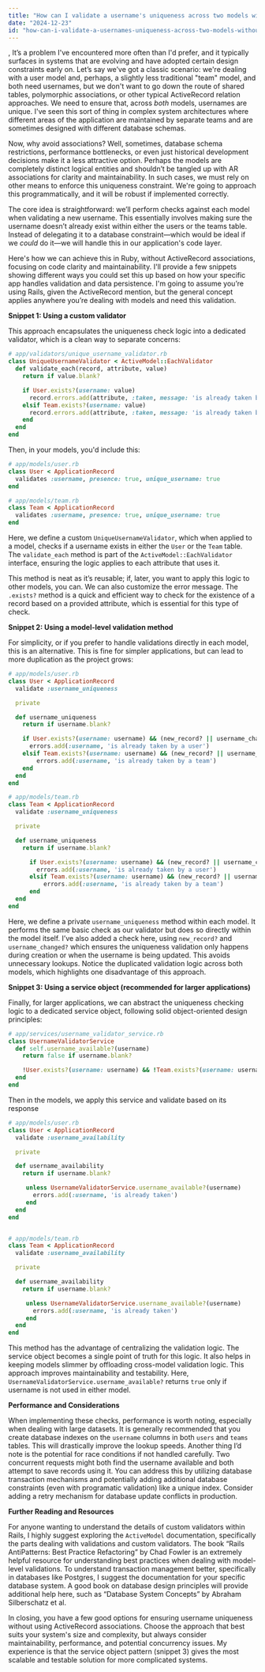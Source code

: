 ```yaml
---
title: "How can I validate a username's uniqueness across two models without using associations in ActiveRecord?"
date: "2024-12-23"
id: "how-can-i-validate-a-usernames-uniqueness-across-two-models-without-using-associations-in-activerecord"
---
```


,  It’s a problem I've encountered more often than I'd prefer, and it typically surfaces in systems that are evolving and have adopted certain design constraints early on. Let’s say we’ve got a classic scenario: we're dealing with a user model and, perhaps, a slightly less traditional "team" model, and both need usernames, but we don't want to go down the route of shared tables, polymorphic associations, or other typical ActiveRecord relation approaches. We need to ensure that, across *both* models, usernames are unique. I've seen this sort of thing in complex system architectures where different areas of the application are maintained by separate teams and are sometimes designed with different database schemas.

Now, why avoid associations? Well, sometimes, database schema restrictions, performance bottlenecks, or even just historical development decisions make it a less attractive option. Perhaps the models are completely distinct logical entities and shouldn’t be tangled up with AR associations for clarity and maintainability. In such cases, we must rely on other means to enforce this uniqueness constraint. We're going to approach this programmatically, and it will be robust if implemented correctly.

The core idea is straightforward: we’ll perform checks against each model when validating a new username. This essentially involves making sure the username doesn’t already exist within either the users or the teams table. Instead of delegating it to a database constraint—which would be ideal if we *could* do it—we will handle this in our application's code layer.

Here's how we can achieve this in Ruby, without ActiveRecord associations, focusing on code clarity and maintainability. I'll provide a few snippets showing different ways you could set this up based on how your specific app handles validation and data persistence. I'm going to assume you’re using Rails, given the ActiveRecord mention, but the general concept applies anywhere you’re dealing with models and need this validation.

**Snippet 1: Using a custom validator**

This approach encapsulates the uniqueness check logic into a dedicated validator, which is a clean way to separate concerns:

```ruby
# app/validators/unique_username_validator.rb
class UniqueUsernameValidator < ActiveModel::EachValidator
  def validate_each(record, attribute, value)
    return if value.blank?

    if User.exists?(username: value)
      record.errors.add(attribute, :taken, message: 'is already taken by a user')
    elsif Team.exists?(username: value)
      record.errors.add(attribute, :taken, message: 'is already taken by a team')
    end
  end
end
```

Then, in your models, you'd include this:

```ruby
# app/models/user.rb
class User < ApplicationRecord
  validates :username, presence: true, unique_username: true
end

# app/models/team.rb
class Team < ApplicationRecord
  validates :username, presence: true, unique_username: true
end
```

Here, we define a custom `UniqueUsernameValidator`, which when applied to a model, checks if a username exists in either the `User` or the `Team` table. The `validate_each` method is part of the `ActiveModel::EachValidator` interface, ensuring the logic applies to each attribute that uses it.

This method is neat as it’s reusable; if, later, you want to apply this logic to other models, you can. We can also customize the error message. The `.exists?` method is a quick and efficient way to check for the existence of a record based on a provided attribute, which is essential for this type of check.

**Snippet 2: Using a model-level validation method**

For simplicity, or if you prefer to handle validations directly in each model, this is an alternative. This is fine for simpler applications, but can lead to more duplication as the project grows:

```ruby
# app/models/user.rb
class User < ApplicationRecord
  validate :username_uniqueness

  private

  def username_uniqueness
    return if username.blank?

    if User.exists?(username: username) && (new_record? || username_changed?)
      errors.add(:username, 'is already taken by a user')
    elsif Team.exists?(username: username) && (new_record? || username_changed?)
        errors.add(:username, 'is already taken by a team')
    end
  end
end

# app/models/team.rb
class Team < ApplicationRecord
  validate :username_uniqueness

  private

  def username_uniqueness
    return if username.blank?

      if User.exists?(username: username) && (new_record? || username_changed?)
        errors.add(:username, 'is already taken by a user')
      elsif Team.exists?(username: username) && (new_record? || username_changed?)
          errors.add(:username, 'is already taken by a team')
      end
  end
end
```

Here, we define a private `username_uniqueness` method within each model. It performs the same basic check as our validator but does so directly within the model itself. I’ve also added a check here, using `new_record?` and `username_changed?` which ensures the uniqueness validation only happens during creation or when the username is being updated. This avoids unnecessary lookups. Notice the duplicated validation logic across both models, which highlights one disadvantage of this approach.

**Snippet 3: Using a service object (recommended for larger applications)**

Finally, for larger applications, we can abstract the uniqueness checking logic to a dedicated service object, following solid object-oriented design principles:

```ruby
# app/services/username_validator_service.rb
class UsernameValidatorService
  def self.username_available?(username)
    return false if username.blank?

    !User.exists?(username: username) && !Team.exists?(username: username)
  end
end
```

Then in the models, we apply this service and validate based on its response

```ruby
# app/models/user.rb
class User < ApplicationRecord
  validate :username_availability

  private

  def username_availability
    return if username.blank?

     unless UsernameValidatorService.username_available?(username)
       errors.add(:username, 'is already taken')
     end
  end
end


# app/models/team.rb
class Team < ApplicationRecord
  validate :username_availability

  private

  def username_availability
    return if username.blank?

     unless UsernameValidatorService.username_available?(username)
       errors.add(:username, 'is already taken')
     end
  end
end
```

This method has the advantage of centralizing the validation logic. The service object becomes a single point of truth for this logic. It also helps in keeping models slimmer by offloading cross-model validation logic. This approach improves maintainability and testability. Here, `UsernameValidatorService.username_available?` returns `true` only if username is not used in either model.

**Performance and Considerations**

When implementing these checks, performance is worth noting, especially when dealing with large datasets. It is generally recommended that you create database indexes on the `username` columns in both `users` and `teams` tables. This will drastically improve the lookup speeds. Another thing I’d note is the potential for race conditions if not handled carefully. Two concurrent requests might both find the username available and both attempt to save records using it. You can address this by utilizing database transaction mechanisms and potentially adding additional database constraints (even with programatic validation) like a unique index. Consider adding a retry mechanism for database update conflicts in production.

**Further Reading and Resources**

For anyone wanting to understand the details of custom validators within Rails, I highly suggest exploring the `ActiveModel` documentation, specifically the parts dealing with validations and custom validators. The book “Rails AntiPatterns: Best Practice Refactoring” by Chad Fowler is an extremely helpful resource for understanding best practices when dealing with model-level validations. To understand transaction management better, specifically in databases like Postgres, I suggest the documentation for your specific database system. A good book on database design principles will provide additional help here, such as “Database System Concepts” by Abraham Silberschatz et al.

In closing, you have a few good options for ensuring username uniqueness without using ActiveRecord associations. Choose the approach that best suits your system's size and complexity, but always consider maintainability, performance, and potential concurrency issues. My experience is that the service object pattern (snippet 3) gives the most scalable and testable solution for more complicated systems.
